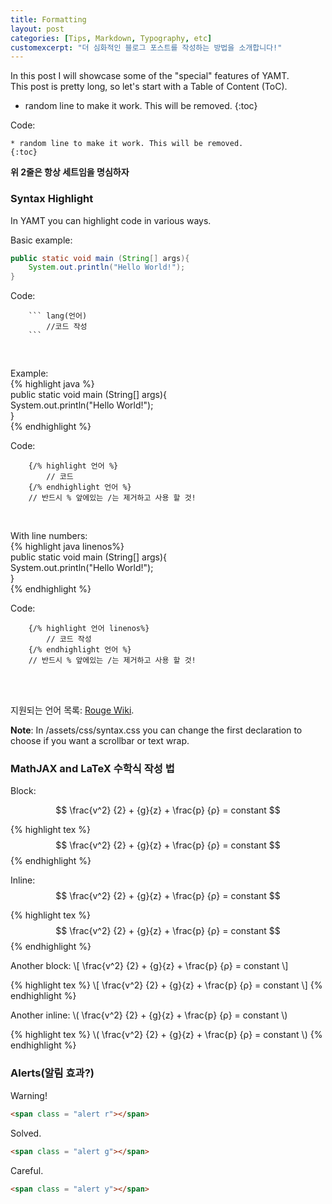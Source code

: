 ```yaml
---
title: Formatting
layout: post
categories: [Tips, Markdown, Typography, etc]
customexcerpt: "더 심화적인 블로그 포스트를 작성하는 방법을 소개합니다!"
---
```

In this post I will showcase some of the "special" features of YAMT.  
This post is pretty long, so let's start with a Table of Content (ToC).

* random line to make it work. This will be removed.
{:toc}


Code:
``` 
* random line to make it work. This will be removed.
{:toc}
``` 
**위 2줄은 항상 세트임을 명심하자**

### Syntax Highlight
In YAMT you can highlight code in various ways.

Basic example:
``` java
public static void main (String[] args){
    System.out.println("Hello World!");
}
```
Code:
``` 
    ``` lang(언어)
        //코드 작성 
    ```
```    
    
<br>

Example:  
{% highlight java %}  
public static void main (String[] args){  
    System.out.println("Hello World!");  
}   
{% endhighlight %}  

Code:
``` 
    {/% highlight 언어 %}
        // 코드 
    {/% endhighlight 언어 %}
    // 반드시 % 앞에있는 /는 제거하고 사용 할 것!
```

<br>

With line numbers:  
{% highlight java linenos%}  
public static void main (String[] args){  
    System.out.println("Hello World!");   
}  
{% endhighlight %}  

Code:
``` 
    {/% highlight 언어 linenos%}
        // 코드 작성
    {/% endhighlight 언어 %}
    // 반드시 % 앞에있는 /는 제거하고 사용 할 것!
```

<br>

<br>

지원되는 언어 목록: [Rouge Wiki](https://github.com/rouge-ruby/rouge/wiki/List-of-supported-languages-and-lexers).


**Note**: In /assets/css/syntax.css you can change the first declaration to choose if you want a scrollbar or text wrap.

### MathJAX and LaTeX 수학식 작성 법

Block:  

$$  \frac{v^2} {2} + {g}{z} + \frac{p} {ρ} = constant $$

{% highlight tex %}
$$  \frac{v^2} {2} + {g}{z} + \frac{p} {ρ} = constant $$
{% endhighlight %}

Inline: $$  \frac{v^2} {2} + {g}{z} + \frac{p} {ρ} = constant $$

{% highlight tex %}
$$  \frac{v^2} {2} + {g}{z} + \frac{p} {ρ} = constant $$
{% endhighlight %}  

Another block:
\\[ \frac{v^2} {2} + {g}{z} + \frac{p} {ρ} = constant \\]

{% highlight tex %}
\\[ \frac{v^2} {2} + {g}{z} + \frac{p} {ρ} = constant \\]
{% endhighlight %}  

Another inline: \\( \frac{v^2} {2} + {g}{z} + \frac{p} {ρ} = constant \\)

{% highlight tex %}
\\( \frac{v^2} {2} + {g}{z} + \frac{p} {ρ} = constant \\)
{% endhighlight %}  



### Alerts(알림 효과?)
<span class = "alert r">Warning!</span>
``` html
<span class = "alert r"></span>
```
<span class = "alert g">Solved.</span>
``` html
<span class = "alert g"></span>
```
<span class = "alert y">Careful.</span>
``` html
<span class = "alert y"></span>
```